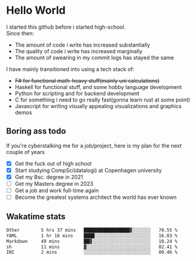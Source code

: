 # Hello World

I started this github before i started high-school.  
Since then:
- The amount of code i write has increased substantially
- The quality of code i write has increased marginally
- The amount of swearing in my commit logs has stayed the same

I have mainly transitioned into using a tech stack of:
- ~~F# for functional math-heavy stuff(mainly uni calculations)~~
- Haskell for functional stuff, and some hobby language development
- Python for scripting and for backend development
- C for something i need to go really fast(gonna learn rust at some point)
- Javascript for writing visually appealing visualizations and graphics demos

## Boring ass todo
If you're cyberstalking me for a job/project, here is my plan for the next couple of years
- [x] Get the fuck out of high school
- [x] Start studying CompSci(datalogi) at Copenhagen university
- [x] Get my Bsc. degree in 2021
- [ ] Get my Masters degree in 2023
- [ ] Get a job and work full-time again
- [ ] Become the greatest systems architect the world has ever known

## Wakatime stats
<!--START_SECTION:waka-->

```txt
Other        5 hrs 37 mins   █████████████████▓░░░░░░░   70.55 %
YAML         1 hr 16 mins    ████░░░░░░░░░░░░░░░░░░░░░   16.03 %
Markdown     49 mins         ██▓░░░░░░░░░░░░░░░░░░░░░░   10.24 %
sh           11 mins         ▓░░░░░░░░░░░░░░░░░░░░░░░░   02.41 %
INI          2 mins          ░░░░░░░░░░░░░░░░░░░░░░░░░   00.46 %
```

<!--END_SECTION:waka-->

